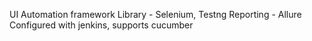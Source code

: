 UI Automation framework
Library - Selenium, Testng
Reporting - Allure
Configured with jenkins, supports cucumber


